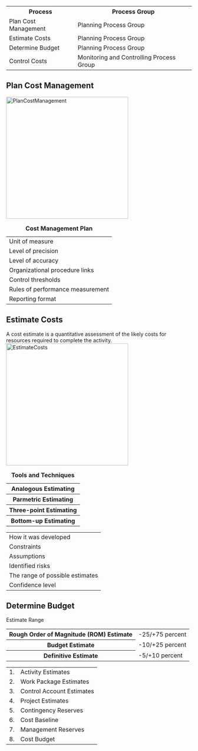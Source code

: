 <table>
<tr><th>Process</th><th>Process Group</th></tr>
<tr><td>Plan Cost Management</td><td>Planning Process Group</td></tr>
<tr><td>Estimate Costs</td><td>Planning Process Group</td></tr>
<tr><td>Determine Budget</td><td>Planning Process Group</td></tr>
<tr><td>Control Costs</td><td>Monitoring and Controlling Process Group</td></tr>
</table>

<h2>Plan Cost Management</h2>

<img width="331" alt="PlanCostManagement" src="https://user-images.githubusercontent.com/3501210/103503666-4edc7b80-4e98-11eb-8d23-fc2570486877.PNG">

<table>
  <caption><b>Cost Management Plan</b></caption>
  <tr><td>Unit of measure</td></tr>
  <tr><td>Level of precision</td></tr>
  <tr><td>Level of accuracy</td></tr>
  <tr><td>Organizational procedure links</td></tr>
  <tr><td>Control thresholds</td></tr>
  <tr><td>Rules of performance measurement</td></tr>
  <tr><td>Reporting format</td></tr>
</table>

<h2>Estimate Costs</h2>
A cost estimate is a quantitative assessment of the likely costs for resources required to complete the activity.<br>
  <img width="331" alt="EstimateCosts" src="https://user-images.githubusercontent.com/3501210/103504407-aa0f6d80-4e9a-11eb-830b-7dbbb6ca685e.PNG">
<table>
  <caption><B>Tools and Techniques</B></Caption>
  <tr><th>Analogous Estimating</th></tr>
  <tr><th>Parmetric Estimating</th></tr>
  <tr><th>Three-point Estimating</th></tr>
  <tr><th>Bottom-up Estimating</th></tr>
</table>

<table>
  <tr><td>How it was developed</td></tr>
  <tr><td>Constraints</td></tr>
  <tr><td>Assumptions</td></tr>
  <tr><td>Identified risks</td></tr>
  <tr><td>The range of possible estimates</td></tr>
  <tr><td>Confidence level</td></tr>
  </table>

<h2>Determine Budget</h2>

Estimate Range<br>
<table>
<tr><th>Rough Order of Magnitude (ROM) Estimate</th><td>-25/+75 percent</td></tr>
<tr><th>Budget Estimate</th><td>-10/+25 percent</td></tr>
<tr><th>Definitive Estimate</th><td>-5/+10 percent</td></tr>
</table>

<table>
  <tr><td>1.</td><td>Activity Estimates</td></tr>
  <tr><td>2.</td><td>Work Package Estimates</td></tr>
  <tr><td>3.</td><td>Control Account Estimates</td></tr>
  <tr><td>4.</td><td>Project Estimates</td></tr>
  <tr><td>5.</td><td>Contingency Reserves</td></tr>
  <tr><td>6.</td><td>Cost Baseline</td></tr>
  <tr><td>7.</td><td>Management Reserves</td></tr>
  <tr><td>8.</td><td>Cost Budget</td></tr>
</table>
